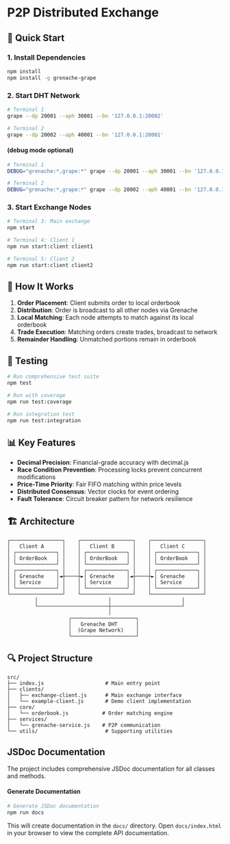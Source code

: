 # P2P Distributed Exchange

## 🚀 Quick Start

### 1. Install Dependencies

```bash
npm install
npm install -g grenache-grape
```

### 2. Start DHT Network

```bash
# Terminal 1
grape --dp 20001 --aph 30001 --bn '127.0.0.1:20002'

# Terminal 2
grape --dp 20002 --aph 40001 --bn '127.0.0.1:20001'
```

#### (debug mode optional)

```bash
# Terminal 1
DEBUG="grenache:*,grape:*" grape --dp 20001 --aph 30001 --bn '127.0.0.1:20002'

# Terminal 2
DEBUG="grenache:*,grape:*" grape --dp 20002 --aph 40001 --bn '127.0.0.1:20001'
```

### 3. Start Exchange Nodes

```bash
# Terminal 3: Main exchange
npm start

# Terminal 4: Client 1
npm run start:client client1

# Terminal 5: Client 2
npm run start:client client2
```

## 🔧 How It Works

1. **Order Placement**: Client submits order to local orderbook
2. **Distribution**: Order is broadcast to all other nodes via Grenache
3. **Local Matching**: Each node attempts to match against its local orderbook
4. **Trade Execution**: Matching orders create trades, broadcast to network
5. **Remainder Handling**: Unmatched portions remain in orderbook

## 🧪 Testing

```bash
# Run comprehensive test suite
npm test

# Run with coverage
npm run test:coverage

# Run integration test
npm run test:integration
```

## 📊 Key Features

- **Decimal Precision**: Financial-grade accuracy with decimal.js
- **Race Condition Prevention**: Processing locks prevent concurrent modifications
- **Price-Time Priority**: Fair FIFO matching within price levels
- **Distributed Consensus**: Vector clocks for event ordering
- **Fault Tolerance**: Circuit breaker pattern for network resilience

## 🏗️ Architecture

```
┌─────────────────┐    ┌─────────────────┐    ┌─────────────────┐
│   Client A      │    │   Client B      │    │   Client C      │
│ ┌─────────────┐ │    │ ┌─────────────┐ │    │ ┌─────────────┐ │
│ │ OrderBook   │ │    │ │ OrderBook   │ │    │ │ OrderBook   │ │
│ └─────────────┘ │    │ └─────────────┘ │    │ └─────────────┘ │
│ ┌─────────────┐ │    │ ┌─────────────┐ │    │ ┌─────────────┐ │
│ │ Grenache    │◄┼────┼►│ Grenache    │◄┼────┼►│ Grenache    │ │
│ │ Service     │ │    │ │ Service     │ │    │ │ Service     │ │
│ └─────────────┘ │    │ └─────────────┘ │    │ └─────────────┘ │
└─────────────────┘    └─────────────────┘    └─────────────────┘
         │                       │                       │
         └───────────────────────┼───────────────────────┘
                                 │
                    ┌─────────────────────┐
                    │   Grenache DHT      │
                    │  (Grape Network)    │
                    └─────────────────────┘
```

## 🔍 Project Structure

```
src/
├── index.js                    # Main entry point
├── clients/
│   ├── exchange-client.js      # Main exchange interface
│   └── example-client.js       # Demo client implementation
├── core/
│   └── orderbook.js           # Order matching engine
├── services/
│   └── grenache-service.js    # P2P communication
└── utils/                      # Supporting utilities
```

## JSDoc Documentation

The project includes comprehensive JSDoc documentation for all classes and methods.

#### Generate Documentation

```bash
# Generate JSDoc documentation
npm run docs
```

This will create documentation in the `docs/` directory. Open `docs/index.html` in your browser to view the complete API documentation.
